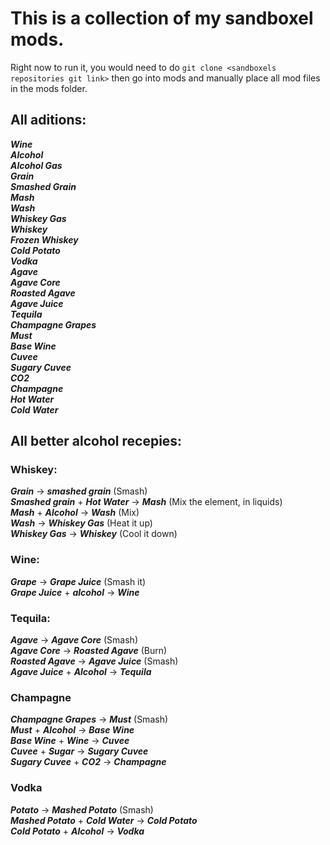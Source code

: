 # This is a collection of my sandboxel mods.

Right now to run it, you would need to do `git clone <sandboxels repositories git link>` then go into mods and manually place all mod files in the mods folder.

## All aditions:
***Wine***  
***Alcohol***  
***Alcohol Gas***  
***Grain***  
***Smashed Grain***  
***Mash***  
***Wash***  
***Whiskey Gas***  
***Whiskey***  
***Frozen Whiskey***  
***Cold Potato***  
***Vodka***  
***Agave***  
***Agave Core***  
***Roasted Agave***  
***Agave Juice***  
***Tequila***  
***Champagne Grapes***  
***Must***  
***Base Wine***  
***Cuvee***  
***Sugary Cuvee***  
***CO2***  
***Champagne***  
***Hot Water***  
***Cold Water***  

## All better alcohol recepies:

### Whiskey:
***Grain*** → ***smashed grain*** (Smash)  
***Smashed grain*** + ***Hot Water*** → ***Mash*** (Mix the element, in liquids)  
***Mash*** + ***Alcohol*** → ***Wash*** (Mix)  
***Wash*** → ***Whiskey Gas*** (Heat it up)  
***Whiskey Gas*** → ***Whiskey*** (Cool it down)  

### Wine:
***Grape*** → ***Grape Juice*** (Smash it)  
***Grape Juice*** + ***alcohol*** → ***Wine***  

### Tequila:
***Agave*** → ***Agave Core*** (Smash)  
***Agave Core*** → ***Roasted Agave*** (Burn)  
***Roasted Agave*** → ***Agave Juice*** (Smash)  
***Agave Juice*** + ***Alcohol*** → ***Tequila***  

### Champagne
***Champagne Grapes*** → ***Must*** (Smash)  
***Must*** + ***Alcohol*** → ***Base Wine***  
***Base Wine*** + ***Wine*** → ***Cuvee***  
***Cuvee*** + ***Sugar*** → ***Sugary Cuvee***  
***Sugary Cuvee*** + ***CO2*** → ***Champagne***  

### Vodka
***Potato*** → ***Mashed Potato*** (Smash)  
***Mashed Potato*** + ***Cold Water*** → ***Cold Potato***  
***Cold Potato*** + ***Alcohol*** → ***Vodka***  
